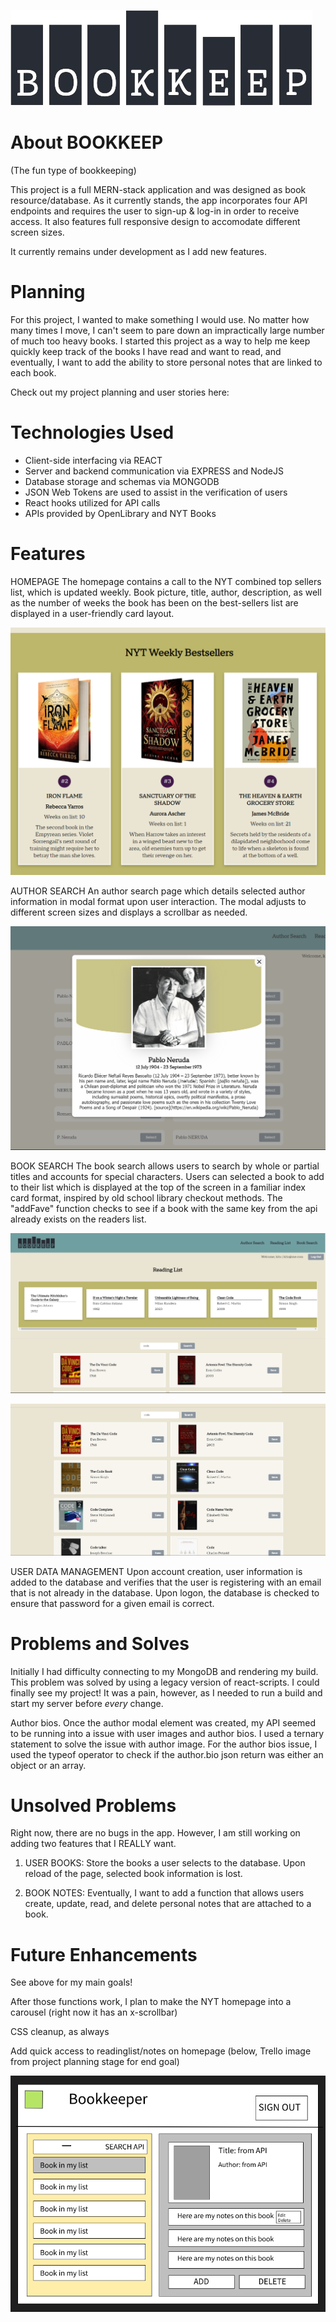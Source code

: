 ![Bookkeep Logo](./src/downloads/logo.png)

# About BOOKKEEP

(The fun type of bookkeeping)

This project is a full MERN-stack application and was designed as book resource/database. As it currently stands, the app incorporates four API endpoints and requires the user to sign-up & log-in in order to receive access. It also features full responsive design to accomodate different screen sizes.

It currently remains under development as I add new features. 


# Planning

For this project, I wanted to make something I would use. No matter how many times I move, I can't seem to pare down an impractically large number of much too heavy books. I started this project as a way to help me keep quickly keep track of the books I have read and want to read, and eventually, I want to add the ability to store personal notes that are linked to each book. 

Check out my project planning and user stories here: 

# Technologies Used

- Client-side interfacing via REACT
- Server and backend communication via EXPRESS and NodeJS
- Database storage and schemas via MONGODB
- JSON Web Tokens are used to assist in the verification of users
- React hooks utilized for API calls
- APIs provided by OpenLibrary and NYT Books

# Features

HOMEPAGE
The homepage contains a call to the NYT combined top sellers list, which is updated weekly. Book picture, title, author, description, as well as the number of weeks the book has been on the best-sellers list are displayed in a user-friendly card layout. 

![NYT List](./src/downloads/NYT.png)

AUTHOR SEARCH
An author search page which details selected author information in modal format upon user interaction. The modal adjusts to different screen sizes and displays a scrollbar as needed.

![Author Modal](./src/downloads/AuthorModal.png)

BOOK SEARCH
The book search allows users to search by whole or partial titles and accounts for special characters. Users can selected a book to add to their list which is displayed at the top of the screen in a familiar index card format, inspired by old school library checkout methods. The "addFave" function checks to see if a book with the same key from the api already exists on the readers list. 

![Reading List](./src/downloads/Reading%20List.png)

![Book Return](./src/downloads/bookReturn.png)



USER DATA MANAGEMENT
Upon account creation, user information is added to the database and verifies that the user is registering with an email that is not already in the database. Upon logon, the database is checked to ensure that password for a given email is correct. 

# Problems and Solves

Initially I had difficulty connecting to my MongoDB and rendering my build. This problem was solved by using a legacy version of react-scripts. I could finally see my project! It was a pain, however, as I needed to run a build and start my server before *every* change. 

Author bios. Once the author modal element was created, my API seemed to be running into a issue with user images and author bios. I used a ternary statement to solve the issue with author image. For the author bios issue, I used the typeof operator to check if the author.bio json return was either an object or an array. 

# Unsolved Problems

Right now, there are no bugs in the app. However, I am still working on adding two features that I REALLY want.

1) USER BOOKS: Store the books a user selects to the database. Upon reload of the page, selected book information is lost.

2) BOOK NOTES: Eventually, I want to add a function that allows users create, update, read, and delete personal notes that are attached to a book. 

# Future Enhancements
See above for my main goals!

After those functions work, I plan to make the NYT homepage into a carousel (right now it has an x-scrollbar)

CSS cleanup, as always

Add quick access to readinglist/notes on homepage (below, Trello image from project planning stage for end goal)

![trello img](./src/downloads/trelloImg.png)
